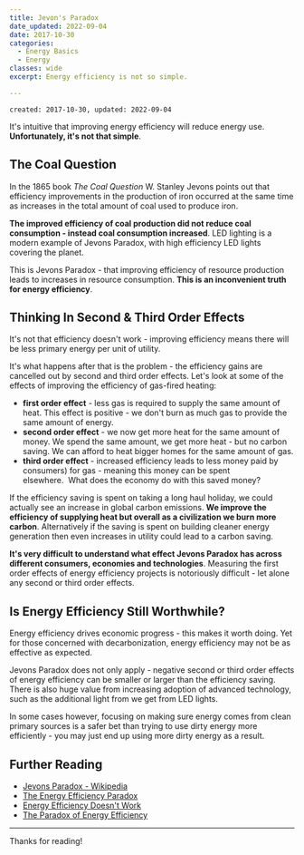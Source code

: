 ```yaml
---
title: Jevon's Paradox
date_updated: 2022-09-04
date: 2017-10-30
categories:
  - Energy Basics
  - Energy
classes: wide
excerpt: Energy efficiency is not so simple.

---
```


```
created: 2017-10-30, updated: 2022-09-04
```

It's intuitive that improving energy efficiency will reduce energy use.  **Unfortunately, it's not that simple**.


## The Coal Question

In the 1865 book *The Coal Question* W. Stanley Jevons points out that efficiency improvements in the production of iron occurred at the same time as increases in the total amount of coal used to produce iron.  

**The improved efficiency of coal production did not reduce coal consumption - instead coal consumption increased**.  LED lighting is a modern example of Jevons Paradox, with high efficiency LED lights covering the planet.

This is Jevons Paradox - that improving efficiency of resource production leads to increases in resource consumption.  **This is an inconvenient truth for energy efficiency**.


## Thinking In Second & Third Order Effects

It's not that efficiency doesn't work - improving efficiency means there will be less primary energy per unit of utility. 

It's what happens after that is the problem - the efficiency gains are cancelled out by second and third order effects.  Let's look at some of the effects of improving the efficiency of gas-fired heating:

- **first order effect** - less gas is required to supply the same amount of heat. This effect is positive - we don't burn as much gas to provide the same amount of energy.
- **second order effect** - we now get more heat for the same amount of money. We spend the same amount, we get more heat - but no carbon saving. We can afford to heat bigger homes for the same amount of gas.
-  **third order effect** - increased efficiency leads to less money paid by consumers) for gas - meaning this money can be spent elsewhere.  What does the economy do with this saved money?

If the efficiency saving is spent on taking a long haul holiday, we could actually see an increase in global carbon emissions. **We improve the efficiency of supplying heat but overall as a civilization we burn more carbon**. Alternatively if the saving is spent on building cleaner energy generation then even increases in utility could lead to a carbon saving.

**It's very difficult to understand what effect Jevons Paradox has across different consumers, economies and technologies**. Measuring the first order effects of energy efficiency projects is notoriously difficult - let alone any second or third order effects.


## Is Energy Efficiency Still Worthwhile?

Energy efficiency drives economic progress - this makes it worth doing. Yet for those concerned with decarbonization, energy efficiency may not be as effective as expected.

Jevons Paradox does not only apply - negative second or third order effects of energy efficiency can be smaller or larger than the efficiency saving.  There is also huge value from increasing adoption of advanced technology, such as the additional light from we get from LED lights.

In some cases however, focusing on making sure energy comes from clean primary sources is a safer bet than trying to use dirty energy more efficiently - you may just end up using more dirty energy as a result.


## Further Reading

* [Jevons Paradox - Wikipedia](https://en.wikipedia.org/wiki/Jevons_paradox)
* [The Energy Efficiency Paradox](http://bigthink.com/politeia/the-energy-efficiency-paradox)
* [Energy Efficiency Doesn't Work](http://www.nakedcapitalism.com/2011/10/energy-efficiency-doesn%e2%80%99t-work.html)
* [The Paradox of Energy Efficiency](http://reason.com/archives/2012/10/31/the-paradox-of-energy-efficiency)

---

Thanks for reading!
